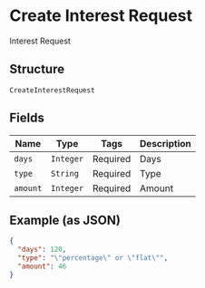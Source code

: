 
# Create Interest Request

Interest Request

## Structure

`CreateInterestRequest`

## Fields

| Name | Type | Tags | Description |
|  --- | --- | --- | --- |
| `days` | `Integer` | Required | Days |
| `type` | `String` | Required | Type |
| `amount` | `Integer` | Required | Amount |

## Example (as JSON)

```json
{
  "days": 120,
  "type": "\"percentage\" or \"flat\"",
  "amount": 46
}
```

